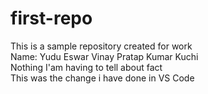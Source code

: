 # first-repo
This is a sample repository created for work
<br/>
Name: Yudu Eswar Vinay Pratap Kumar Kuchi
<br/>
Nothing I'am having to tell about fact
<br/>
This was the change i have done in VS Code
